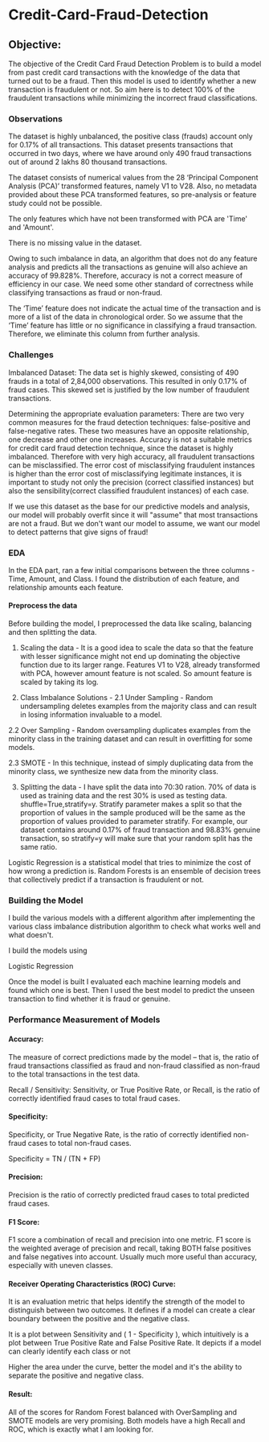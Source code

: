 # Credit-Card-Fraud-Detection

## Objective:

The objective of the Credit Card Fraud Detection Problem is to build a model from past credit card transactions with the knowledge of the data that turned out to be a fraud. Then this model is used to identify whether a new transaction is fraudulent or not. So aim here is to detect 100% of the fraudulent transactions while minimizing the incorrect fraud classifications.

### Observations

The dataset is highly unbalanced, the positive class (frauds) account only for 0.17% of all transactions. This dataset presents transactions that occurred in two days, where we have around only 490 fraud transactions out of around 2 lakhs 80 thousand transactions.

The dataset consists of numerical values from the 28 ‘Principal Component Analysis (PCA)’ transformed features, namely V1 to V28. Also, no metadata provided about these PCA transformed features, so pre-analysis or feature study could not be possible.

The only features which have not been transformed with PCA are 'Time' and 'Amount'.

There is no missing value in the dataset.

Owing to such imbalance in data, an algorithm that does not do any feature analysis and predicts all the transactions as genuine will also achieve an accuracy of 99.828%. Therefore, accuracy is not a correct measure of efficiency in our case. We need some other standard of correctness while classifying transactions as fraud or non-fraud.

The ‘Time’ feature does not indicate the actual time of the transaction and is more of a list of the data in chronological order. So we assume that the ‘Time’ feature has little or no significance in classifying a fraud transaction. Therefore, we eliminate this column from further analysis.

### Challenges

Imbalanced Dataset: The data set is highly skewed, consisting of 490 frauds in a total of 2,84,000 observations. This resulted in only 0.17% of fraud cases. This skewed set is justified by the low number of fraudulent transactions.

Determining the appropriate evaluation parameters: There are two very common measures for the fraud detection techniques: false-positive and false-negative rates. These two measures have an opposite relationship, one decrease and other one increases. Accuracy is not a suitable metrics for credit card fraud detection technique, since the dataset is highly imbalanced. Therefore with very high accuracy, all fraudulent transactions can be misclassified. The error cost of misclassifying fraudulent instances is higher than the error cost of misclassifying legitimate instances, it is important to study not only the precision (correct classified instances) but also the sensibility(correct classified fraudulent instances) of each case.

If we use this dataset as the base for our predictive models and analysis, our model will probably overfit since it will "assume" that most transactions are not a fraud. But we don't want our model to assume, we want our model to detect patterns that give signs of fraud!

### EDA

In the EDA part, ran a few initial comparisons between the three columns - Time, Amount, and Class. I found the distribution of each feature, and relationship amounts each feature.

#### Preprocess the data

Before building the model, I preprocessed the data like scaling, balancing and then splitting the data.

1. Scaling the data - It is a good idea to scale the data so that the feature with lesser significance might not end up dominating the objective function due to its larger range. Features V1 to V28, already transformed with PCA, however amount feature is not scaled. So amount feature is scaled by taking its log.

2. Class Imbalance Solutions - 2.1 Under Sampling - Random undersampling deletes examples from the majority class and can result in losing information invaluable to a model.

2.2 Over Sampling - Random oversampling duplicates examples from the minority class in the training dataset and can result in overfitting for some models.

2.3 SMOTE - In this technique, instead of simply duplicating data from the minority class, we synthesize new data from the minority class.

3. Splitting the data - I have split the data into 70:30 ration. 70% of data is used as training data and the rest 30% is used as testing data. shuffle=True,stratify=y. Stratify parameter makes a split so that the proportion of values in the sample produced will be the same as the proportion of values provided to parameter stratify. For example, our dataset contains around 0.17% of fraud transaction and 98.83% genuine transaction, so stratify=y will make sure that your random split has the same ratio.

Logistic Regression is a statistical model that tries to minimize the cost of how wrong a prediction is. Random Forests is an ensemble of decision trees that collectively predict if a transaction is fraudulent or not.

### Building the Model

I build the various models with a different algorithm after implementing the various class imbalance distribution algorithm to check what works well and what doesn't.

I build the models using

Logistic Regression

Once the model is built I evaluated each machine learning models and found which one is best. Then I used the best model to predict the unseen transaction to find whether it is fraud or genuine.

### Performance Measurement of Models

#### Accuracy: 
The measure of correct predictions made by the model – that is, the ratio of fraud transactions classified as fraud and non-fraud classified as non-fraud to the total transactions in the test data.

Recall / Sensitivity: Sensitivity, or True Positive Rate, or Recall, is the ratio of correctly identified fraud cases to total fraud cases.

#### Specificity: 
Specificity, or True Negative Rate, is the ratio of correctly identified non-fraud cases to total non-fraud cases.

Specificity = TN / (TN + FP)

#### Precision: 
Precision is the ratio of correctly predicted fraud cases to total predicted fraud cases.

#### F1 Score: 
F1 score a combination of recall and precision into one metric. F1 score is the weighted average of precision and recall, taking BOTH false positives and false negatives into account. Usually much more useful than accuracy, especially with uneven classes.

#### Receiver Operating Characteristics (ROC) Curve: 
It is an evaluation metric that helps identify the strength of the model to distinguish between two outcomes. It defines if a model can create a clear boundary between the positive and the negative class.

It is a plot between Sensitivity and ( 1 - Specificity ), which intuitively is a plot between True Positive Rate and False Positive Rate. It depicts if a model can clearly identify each class or not

Higher the area under the curve, better the model and it's the ability to separate the positive and negative class.

#### Result: 
All of the scores for Random Forest balanced with OverSampling and SMOTE models are very promising. Both models have a high Recall and ROC, which is exactly what I am looking for.
